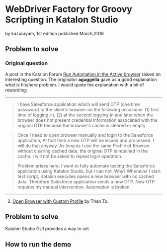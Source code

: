 WebDriver Factory for Groovy Scripting in Katalon Studio
========================================================

by kazurayam,
1st edition published March,2019

## Problem to solve

### Original question

A post in the Katalon Forum [Run Automation in the Active browser](https://forum.katalon.com/t/run-automation-in-the-active-browser/19237/4) raised an interesting question. The originator **aguggella** gave us a good explanation what is his/here problem. I would quote the explanation with a bit of rewording:

---

>I have Salesforce application which will send OTP (one time password) to the client's browser on the following occasions: (1) first time of logging-in, (2) at the second logging-in and later when the browser does not present credential information associated with the original OTP because the browser's cache is cleared or empty

>Once I need to open browser manually and login to the Salesforce application, At that time a new OTP will be issued and processed. I will do that anyway. As long as I use the same Profile of Browser without clearing cached data, the original OTP is retained in the cache. I will not be asked to repeat login operation.

>Problem arises here: I want to fully automate testing the Salesforce application using Katalon Studio, but I can not. Why? Whenever I start test script, Katalon executes opens a new browser with no cached data. Therefore Salesforce application sends a new OTP. New OTP requires my manual intervention. Automation is broken.

---

2. [Open Browser with Custom Profile](https://forum.katalon.com/t/open-browser-with-custom-profile/19268) by Than To.

## Problem to solve

Katalon Studio GUI provides a way to set

## How to run the demo

##
